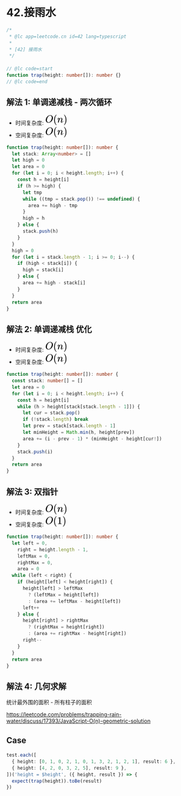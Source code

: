 # 42.接雨水

```ts
/*
 * @lc app=leetcode.cn id=42 lang=typescript
 *
 * [42] 接雨水
 */

// @lc code=start
function trap(height: number[]): number {}
// @lc code=end
```

## 解法 1: 单调递减栈 - 两次循环

- 时间复杂度: <!-- $O(n)$ --> <img style="transform: translateY(0.1em); background: white;" src="./svg/o-n.svg" alt="O(n)">
- 空间复杂度: <!-- $O(n)$ --> <img style="transform: translateY(0.1em); background: white;" src="./svg/o-n.svg" alt="O(n)">

```ts
function trap(height: number[]): number {
  let stack: Array<number> = []
  let high = 0
  let area = 0
  for (let i = 0; i < height.length; i++) {
    const h = height[i]
    if (h >= high) {
      let tmp
      while ((tmp = stack.pop()) !== undefined) {
        area += high - tmp
      }
      high = h
    } else {
      stack.push(h)
    }
  }
  high = 0
  for (let i = stack.length - 1; i >= 0; i--) {
    if (high < stack[i]) {
      high = stack[i]
    } else {
      area += high - stack[i]
    }
  }
  return area
}
```

## 解法 2: 单调递减栈 优化

- 时间复杂度: <!-- $O(n)$ --> <img style="transform: translateY(0.1em); background: white;" src="./svg/o-n.svg" alt="O(n)">
- 空间复杂度: <!-- $O(n)$ --> <img style="transform: translateY(0.1em); background: white;" src="./svg/o-n.svg" alt="O(n)">

```ts
function trap(height: number[]): number {
  const stack: number[] = []
  let area = 0
  for (let i = 0; i < height.length; i++) {
    const h = height[i]
    while (h > height[stack[stack.length - 1]]) {
      let cur = stack.pop()
      if (!stack.length) break
      let prev = stack[stack.length - 1]
      let minHeight = Math.min(h, height[prev])
      area += (i - prev - 1) * (minHeight - height[cur!])
    }
    stack.push(i)
  }
  return area
}
```

## 解法 3: 双指针

- 时间复杂度: <!-- $O(n)$ --> <img style="transform: translateY(0.1em); background: white;" src="./svg/o-n.svg" alt="O(n)">
- 空间复杂度: <!-- $O(1)$ --> <img style="transform: translateY(0.1em); background: white;" src="./svg/o-1.svg" alt="O(1)">

```ts
function trap(height: number[]): number {
  let left = 0,
    right = height.length - 1,
    leftMax = 0,
    rightMax = 0,
    area = 0
  while (left < right) {
    if (height[left] < height[right]) {
      height[left] > leftMax
        ? (leftMax = height[left])
        : (area += leftMax - height[left])
      left++
    } else {
      height[right] > rightMax
        ? (rightMax = height[right])
        : (area += rightMax - height[right])
      right--
    }
  }
  return area
}
```

## 解法 4: 几何求解

统计最外围的面积 - 所有柱子的面积

https://leetcode.com/problems/trapping-rain-water/discuss/17393/JavaScript-O(n)-geometric-solution

## Case

```ts
test.each([
  { height: [0, 1, 0, 2, 1, 0, 1, 3, 2, 1, 2, 1], result: 6 },
  { height: [4, 2, 0, 3, 2, 5], result: 9 },
])('height = $height', ({ height, result }) => {
  expect(trap(height)).toBe(result)
})
```
